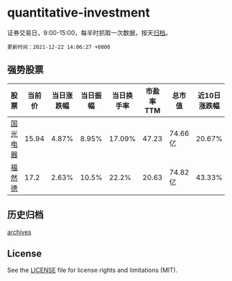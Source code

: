 # quantitative-investment

证券交易日，9:00-15:00，每半时抓取一次数据，按天[归档](archives)。

`更新时间：2021-12-22 14:06:27 +0800`

## 强势股票

|股票|当前价|当日涨跌幅|当日振幅|当日换手率|市盈率TTM|总市值|近10日涨跌幅|
|----|----|----|----|----|----|----|----|
|[国光电器](https://xueqiu.com/S/SZ002045)|15.94|4.87%|8.95%|17.09%|47.23|74.66亿|20.67%|
|[福然德](https://xueqiu.com/S/SH605050)|17.2|2.63%|10.5%|22.2%|20.63|74.82亿|43.33%|

## 历史归档

[archives](archives)

## License

See the [LICENSE](LICENSE) file for license rights and limitations (MIT).
